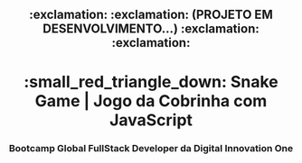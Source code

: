 <h2 align="center">
:exclamation: :exclamation: (PROJETO EM DESENVOLVIMENTO...) :exclamation: :exclamation:
</h2>
<h1 align="center">
:small_red_triangle_down: Snake Game | Jogo da Cobrinha com JavaScript
<h3 align="center">
Bootcamp Global FullStack Developer da Digital Innovation One
</h3>
</h1>
